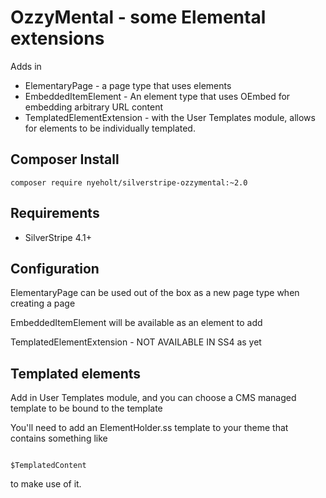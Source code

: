 # OzzyMental - some Elemental extensions

Adds in

* ElementaryPage - a page type that uses elements
* EmbeddedItemElement - An element type that uses OEmbed for embedding arbitrary URL content
* TemplatedElementExtension - with the User Templates module, allows for elements to be individually
  templated. 

## Composer Install

```
composer require nyeholt/silverstripe-ozzymental:~2.0
```

## Requirements

* SilverStripe 4.1+

## Configuration

ElementaryPage can be used out of the box as a new page type when creating a page

EmbeddedItemElement will be available as an element to add

TemplatedElementExtension - NOT AVAILABLE IN SS4 as yet

## Templated elements

Add in User Templates module, and you can choose a CMS managed template to be bound to the template

You'll need to add an ElementHolder.ss template to your theme that contains something like

```

$TemplatedContent

```

to make use of it. 






